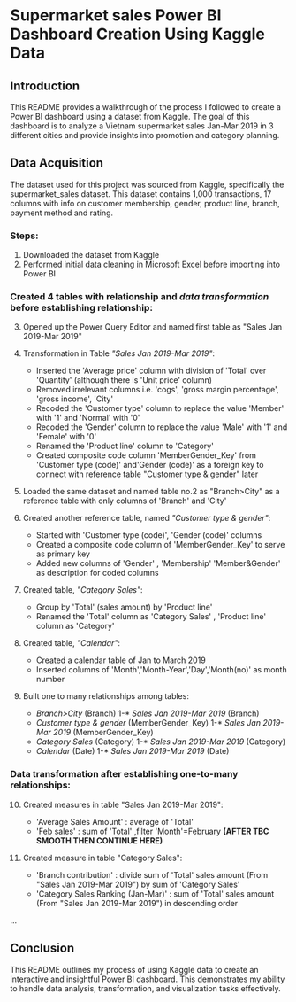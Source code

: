 # Supermarket sales Power BI Dashboard Creation Using Kaggle Data

## Introduction
This README provides a walkthrough of the process I followed to create a Power BI dashboard using a dataset from Kaggle. The goal of this dashboard is to analyze a Vietnam supermarket sales Jan-Mar 2019 in 3 different cities and provide insights into promotion and category planning. 

## Data Acquisition
The dataset used for this project was sourced from Kaggle, specifically the supermarket_sales dataset. This dataset contains 1,000 transactions, 17 columns with info on customer membership, gender, product line, branch, payment method and rating. 

### Steps:
1. Downloaded the dataset from Kaggle
2. Performed initial data cleaning in Microsoft Excel before importing into Power BI
### Created 4 tables with relationship and _data transformation_ before establishing relationship:
3. Opened up the Power Query Editor and named first table as "Sales Jan 2019-Mar 2019"
   
4. Transformation in Table _"Sales Jan 2019-Mar 2019"_:
    - Inserted the 'Average price' column with division of 'Total' over 'Quantity' (although there is 'Unit price' column)
    - Removed irrelevant columns i.e. 'cogs', 'gross margin percentage', 'gross income', 'City'
    - Recoded the 'Customer type' column to replace the value 'Member' with '1' and 'Normal' with '0'
    - Recoded the 'Gender' column to replace the value 'Male' with '1' and 'Female' with '0'
    - Renamed the 'Product line' column to 'Category'
    - Created composite code column 'MemberGender_Key' from 'Customer type (code)' and'Gender (code)' as a foreign key to connect with reference table "Customer type & gender" 
      later
      
5. Loaded the same dataset and named table no.2 as "Branch>City" as a reference table with only columns of 'Branch' and 'City'

6. Created another reference table, named _"Customer type & gender"_:
    - Started with 'Customer type (code)', 'Gender (code)' columns
    - Created a composite code column of 'MemberGender_Key' to serve as primary key
    - Added new columns of 'Gender' , 'Membership' 'Member&Gender' as description for coded columns

7. Created table, _"Category Sales"_:
    - Group by 'Total' (sales amount) by 'Product line'
    - Renamed the 'Total' column as 'Category Sales' , 'Product line' column as 'Category'

8. Created table, _"Calendar"_:
    - Created a calendar table of Jan to March 2019
    - Inserted columns of 'Month','Month-Year','Day','Month(no)' as month number
      
9. Built one to many relationships among tables:
    - _Branch>City_ (Branch) 1-* _Sales Jan 2019-Mar 2019_ (Branch)
    - _Customer type & gender_ (MemberGender_Key) 1-* _Sales Jan 2019-Mar 2019_ (MemberGender_Key)
    - _Category Sales_ (Category) 1-* _Sales Jan 2019-Mar 2019_ (Category)
    - _Calendar_ (Date) 1-* _Sales Jan 2019-Mar 2019_ (Date)
      
### Data transformation after establishing one-to-many relationships: 
10. Created measures in table "Sales Jan 2019-Mar 2019":
    - 'Average Sales Amount' : average of 'Total'
    - 'Feb sales' : sum of 'Total' ,filter 'Month'=February    **(AFTER TBC SMOOTH THEN CONTINUE HERE)**
      
11. Created measure in table "Category Sales":
    - 'Branch contribution' : divide sum of 'Total' sales amount (From "Sales Jan 2019-Mar 2019") by sum of 'Category Sales'
    - 'Category Sales Ranking (Jan-Mar)' : sum of 'Total' sales amount (From "Sales Jan 2019-Mar 2019") in descending order



    


...

## Conclusion
This README outlines my process of using Kaggle data to create an interactive and insightful Power BI dashboard. This demonstrates my ability to handle data analysis, transformation, and visualization tasks effectively.
